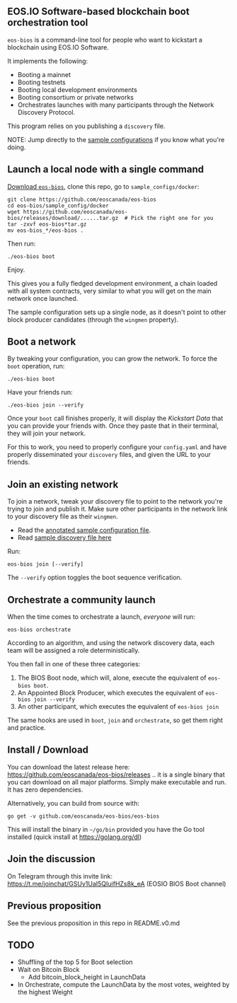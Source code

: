 EOS.IO Software-based blockchain boot orchestration tool
--------------------------------------------------------

`eos-bios` is a command-line tool for people who want to kickstart a
blockchain using EOS.IO Software.

It implements the following:
* Booting a mainnet
* Booting testnets
* Booting local development environments
* Booting consortium or private networks
* Orchestrates launches with many participants through the Network Discovery Protocol.

This program relies on you publishing a `discovery` file.

NOTE: Jump directly to the [sample configurations](./sample_config) if
you know what you're doing.


Launch a local node with a single command
-----------------------------------------

[Download `eos-bios`](https://github.com/eoscanada/eos-bios/releases),
clone this repo, go to `sample_configs/docker`:

    git clone https://github.com/eoscanada/eos-bios
    cd eos-bios/sample_config/docker
    wget https://github.com/eoscanada/eos-bios/releases/download/......tar.gz  # Pick the right one for you
    tar -zxvf eos-bios*tar.gz
    mv eos-bios_*/eos-bios .

Then run:

    ./eos-bios boot

Enjoy.

This gives you a fully fledged development environment, a chain loaded
with all system contracts, very similar to what you will get on the
main network once launched.

The sample configuration sets up a single node, as it doesn't point to
other block producer candidates (through the `wingmen` property).


Boot a network
--------------

By tweaking your configuration, you can grow the network.  To force
the `boot` operation, run:

    ./eos-bios boot

Have your friends run:

    ./eos-bios join --verify

Once your `boot` call finishes properly, it will display the
_Kickstart Data_ that you can provide your friends with.  Once they
paste that in their terminal, they will join your network.

For this to work, you need to properly configure your `config.yaml`
and have properly disseminated your `discovery` files, and given the
URL to your friends.



Join an existing network
------------------------

To join a network, tweak your discovery file to point to the network you're trying to join and publish it. Make sure other participants in the network link to your discovery file as their `wingmen`.

* Read the [annotated sample configuration file](sample_configs/config.yaml).
* Read [sample discovery file here](https://github.com/eoscanada/network-discovery)

Run:

    eos-bios join [--verify]

The `--verify` option toggles the boot sequence verification.


Orchestrate a community launch
------------------------------

When the time comes to orchestrate a launch, *everyone* will run:

    eos-bios orchestrate

According to an algorithm, and using the network discovery data, each
team will be assigned a role deterministically.

You then fall in one of these three categories:

1. The BIOS Boot node, which will, alone, execute the equivalent of `eos-bios boot`.
2. An Appointed Block Producer, which executes the equivalent of `eos-bios join --verify`
3. An other participant, which executes the equivalent of `eos-bios join`

The same hooks are used in `boot`, `join` and `orchestrate`, so get
them right and practice.



Install / Download
------------------

You can download the latest release here:
https://github.com/eoscanada/eos-bios/releases .. it is a single
binary that you can download on all major platforms. Simply make
executable and run. It has zero dependencies.

Alternatively, you can build from source with:

    go get -v github.com/eoscanada/eos-bios/eos-bios

This will install the binary in `~/go/bin` provided you have the Go
tool installed (quick install at https://golang.org/dl)


Join the discussion
-------------------

On Telegram through this invite link:
https://t.me/joinchat/GSUv1UaI5QIuifHZs8k_eA (EOSIO BIOS Boot channel)


Previous proposition
--------------------

See the previous proposition in this repo in README.v0.md



TODO
----

* Shuffling of the top 5 for Boot selection
* Wait on Bitcoin Block
  * Add bitcoin_block_height in LaunchData
* In Orchestrate, compute the LaunchData by the most votes, weighted by the highest Weight
